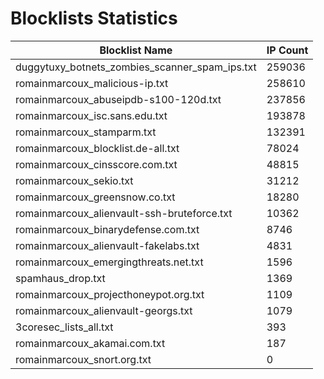 # Blocklists Statistics
| Blocklist Name | IP Count |
|----|----|
| duggytuxy_botnets_zombies_scanner_spam_ips.txt | 259036 |
| romainmarcoux_malicious-ip.txt | 258610 |
| romainmarcoux_abuseipdb-s100-120d.txt | 237856 |
| romainmarcoux_isc.sans.edu.txt | 193878 |
| romainmarcoux_stamparm.txt | 132391 |
| romainmarcoux_blocklist.de-all.txt | 78024 |
| romainmarcoux_cinsscore.com.txt | 48815 |
| romainmarcoux_sekio.txt | 31212 |
| romainmarcoux_greensnow.co.txt | 18280 |
| romainmarcoux_alienvault-ssh-bruteforce.txt | 10362 |
| romainmarcoux_binarydefense.com.txt | 8746 |
| romainmarcoux_alienvault-fakelabs.txt | 4831 |
| romainmarcoux_emergingthreats.net.txt | 1596 |
| spamhaus_drop.txt | 1369 |
| romainmarcoux_projecthoneypot.org.txt | 1109 |
| romainmarcoux_alienvault-georgs.txt | 1079 |
| 3coresec_lists_all.txt | 393 |
| romainmarcoux_akamai.com.txt | 187 |
| romainmarcoux_snort.org.txt | 0 |
